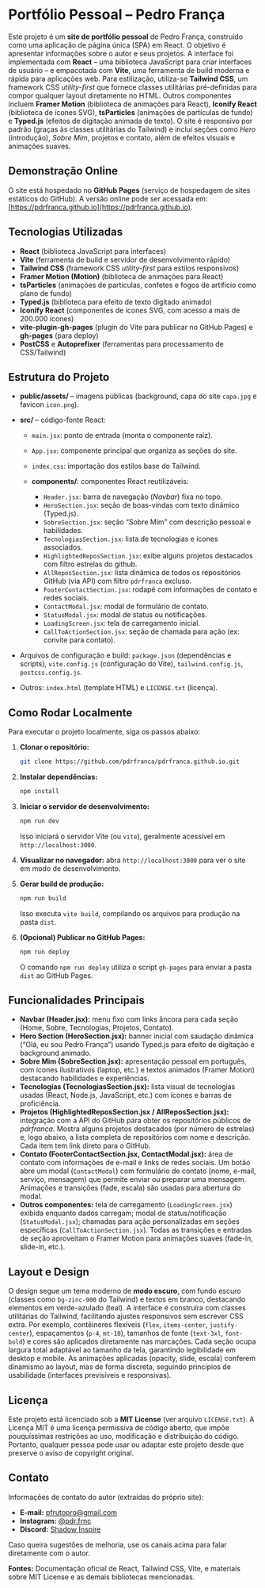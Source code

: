 # Portfólio Pessoal – Pedro França

Este projeto é um **site de portfólio pessoal** de Pedro França, construído como uma aplicação de página única (SPA) em React. O objetivo é apresentar informações sobre o autor e seus projetos. A interface foi implementada com **React** – uma biblioteca JavaScript para criar interfaces de usuário – e empacotada com **Vite**, uma ferramenta de build moderna e rápida para aplicações web. Para estilização, utiliza-se **Tailwind CSS**, um framework CSS *utility-first* que fornece classes utilitárias pré-definidas para compor qualquer layout diretamente no HTML. Outros componentes incluem **Framer Motion** (biblioteca de animações para React), **Iconify React** (biblioteca de ícones SVG), **tsParticles** (animações de partículas de fundo) e **Typed.js** (efeitos de digitação animada de texto). O site é responsivo por padrão (graças às classes utilitárias do Tailwind) e inclui seções como *Hero* (introdução), *Sobre Mim*, projetos e contato, além de efeitos visuais e animações suaves.

## Demonstração Online

O site está hospedado no **GitHub Pages** (serviço de hospedagem de sites estáticos do GitHub). A versão online pode ser acessada em: [https://pdrfranca.github.io](https://pdrfranca.github.io).

## Tecnologias Utilizadas

* **React** (biblioteca JavaScript para interfaces)
* **Vite** (ferramenta de build e servidor de desenvolvimento rápido)
* **Tailwind CSS** (framework CSS *utility-first* para estilos responsivos)
* **Framer Motion (Motion)** (biblioteca de animações para React)
* **tsParticles** (animações de partículas, confetes e fogos de artifício como plano de fundo)
* **Typed.js** (biblioteca para efeito de texto digitado animado)
* **Iconify React** (componentes de ícones SVG, com acesso a mais de 200.000 ícones)
* **vite-plugin-gh-pages** (plugin do Vite para publicar no GitHub Pages) e **gh-pages** (para deploy)
* **PostCSS** e **Autoprefixer** (ferramentas para processamento de CSS/Tailwind)

## Estrutura do Projeto

* **public/assets/** – imagens públicas (background, capa do site `capa.jpg` e favicon `icon.png`).
* **src/** – código-fonte React:

  * `main.jsx`: ponto de entrada (monta o componente raiz).
  * `App.jsx`: componente principal que organiza as seções do site.
  * `index.css`: importação dos estilos base do Tailwind.
  * **components/**: componentes React reutilizáveis:

    * `Header.jsx`: barra de navegação (*Navbar*) fixa no topo.
    * `HeroSection.jsx`: seção de boas-vindas com texto dinâmico (Typed.js).
    * `SobreSection.jsx`: seção “Sobre Mim” com descrição pessoal e habilidades.
    * `TecnologiasSection.jsx`: lista de tecnologias e ícones associados.
    * `HighlightedReposSection.jsx`: exibe alguns projetos destacados com filtro estrelas do github.
    * `AllReposSection.jsx`: lista dinâmica de todos os repositórios GitHub (via API) com filtro `pdrfranca` excluso.
    * `FooterContactSection.jsx`: rodapé com informações de contato e redes sociais.
    * `ContactModal.jsx`: modal de formulário de contato.
    * `StatusModal.jsx`: modal de status ou notificações.
    * `LoadingScreen.jsx`: tela de carregamento inicial.
    * `CallToActionSection.jsx`: seção de chamada para ação (ex: convite para contato).
* Arquivos de configuração e build: `package.json` (dependências e scripts), `vite.config.js` (configuração do Vite), `tailwind.config.js`, `postcss.config.js`.
* Outros: `index.html` (template HTML) e `LICENSE.txt` (licença).

## Como Rodar Localmente

Para executar o projeto localmente, siga os passos abaixo:

1. **Clonar o repositório:**

   ```bash
   git clone https://github.com/pdrfranca/pdrfranca.github.io.git
   ```
2. **Instalar dependências:**

   ```bash
   npm install
   ```
3. **Iniciar o servidor de desenvolvimento:**

   ```bash
   npm run dev
   ```

   Isso iniciará o servidor Vite (ou `vite`), geralmente acessível em `http://localhost:3000`.
   
5. **Visualizar no navegador:** abra `http://localhost:3000` para ver o site em modo de desenvolvimento.
  
7. **Gerar build de produção:**

   ```bash
   npm run build
   ```

   Isso executa `vite build`, compilando os arquivos para produção na pasta `dist`.
   
9. **(Opcional) Publicar no GitHub Pages:**

   ```bash
   npm run deploy
   ```

   O comando `npm run deploy` utiliza o script `gh-pages` para enviar a pasta `dist` ao GitHub Pages.

## Funcionalidades Principais

* **Navbar (Header.jsx):** menu fixo com links âncora para cada seção (Home, Sobre, Tecnologias, Projetos, Contato).
* **Hero Section (HeroSection.jsx):** banner inicial com saudação dinâmica (“Olá, eu sou Pedro França”) usando Typed.js para efeito de digitação e background animado.
* **Sobre Mim (SobreSection.jsx):** apresentação pessoal em português, com ícones ilustrativos (laptop, etc.) e textos animados (Framer Motion) destacando habilidades e experiências.
* **Tecnologias (TecnologiasSection.jsx):** lista visual de tecnologias usadas (React, Node.js, JavaScript, etc.) com ícones e barras de proficiência.
* **Projetos (HighlightedReposSection.jsx / AllReposSection.jsx):** integração com a API do GitHub para obter os repositórios públicos de *pdrfranca*. Mostra alguns projetos destacados (por número de estrelas) e, logo abaixo, a lista completa de repositórios com nome e descrição. Cada item tem link direto para o GitHub.
* **Contato (FooterContactSection.jsx, ContactModal.jsx):** área de contato com informações de e-mail e links de redes sociais. Um botão abre um modal (`ContactModal`) com formulário de contato (nome, e-mail, serviço, mensagem) que permite enviar ou preparar uma mensagem. Animações e transições (fade, escala) são usadas para abertura do modal.
* **Outros componentes:** tela de carregamento (`LoadingScreen.jsx`) exibida enquanto dados carregam; modal de status/notificação (`StatusModal.jsx`); chamadas para ação personalizadas em seções específicas (`CallToActionSection.jsx`). Todas as transições e entradas de seção aproveitam o Framer Motion para animações suaves (fade-in, slide-in, etc.).

## Layout e Design

O design segue um tema moderno de **modo escuro**, com fundo escuro (classes como `bg-zinc-900` do Tailwind) e textos em branco, destacando elementos em verde-azulado (teal). A interface é construíra com classes utilitárias do Tailwind, facilitando ajustes responsivos sem escrever CSS extra. Por exemplo, contêineres flexíveis (`flex`, `items-center`, `justify-center`), espaçamentos (`p-4`, `mt-10`), tamanhos de fonte (`text-3xl`, `font-bold`) e cores são aplicados diretamente nas marcações. Cada seção ocupa largura total adaptável ao tamanho da tela, garantindo legibilidade em desktop e mobile. As animações aplicadas (opacity, slide, escala) conferem dinamismo ao layout, mas de forma discreta, seguindo princípios de usabilidade (interfaces previsíveis e responsivas).

## Licença

Este projeto está licenciado sob a **MIT License** (ver arquivo `LICENSE.txt`). A Licença MIT é uma licença permissiva de código aberto, que impõe pouquíssimas restrições ao uso, modificação e distribuição do código. Portanto, qualquer pessoa pode usar ou adaptar este projeto desde que preserve o aviso de copyright original.

## Contato

Informações de contato do autor (extraídas do próprio site):

* **E-mail:** [pfrutopro@gmail.com](mailto:pfrutopro@gmail.com)
* **Instagram:** [@pdr.frnc](https://instagram.com/pdr.frnc)
* **Discord:** [Shadow Inspire](https://discord.gg/3R9UxRSAQ4)

Caso queira sugestões de melhoria, use os canais acima para falar diretamente com o autor.

**Fontes:** Documentação oficial de React, Tailwind CSS, Vite, e materiais sobre MIT License e as demais bibliotecas mencionadas.
